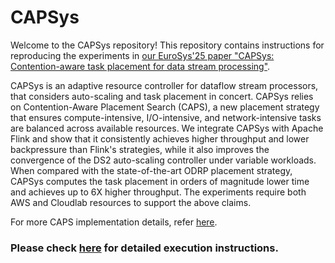 # CAPSys

Welcome to the CAPSys repository!
This repository contains instructions for reproducing the experiments in [our EuroSys'25 paper "CAPSys: Contention-aware task placement for data stream processing"](https://hdl.handle.net/2144/49285).

CAPSys is an adaptive resource controller for dataflow stream processors, that considers auto-scaling and task placement in concert. CAPSys relies on Contention-Aware Placement Search (CAPS), a new placement strategy that ensures compute-intensive, I/O-intensive, and network-intensive tasks are balanced across available resources. We integrate CAPSys with Apache Flink and show that it consistently achieves higher throughput and lower backpressure than Flink's strategies, while it also improves the convergence of the DS2 auto-scaling controller under variable workloads. When compared with the state-of-the-art ODRP placement strategy, CAPSys computes the task placement in orders of magnitude lower time and achieves up to 6X higher throughput. The experiments require both AWS and Cloudlab resources to support the above claims.

For more CAPS implementation details, refer [here](https://docs.google.com/document/d/1QrGuZPDdVcQ6zthzE0eBoADY_VnkqEVUv48UTxLwJKI/edit?usp=sharing).

### Please check [here](https://github.com/CASP-Systems-BU/CAPSys/tree/main/scripts#readme) for detailed execution instructions.
